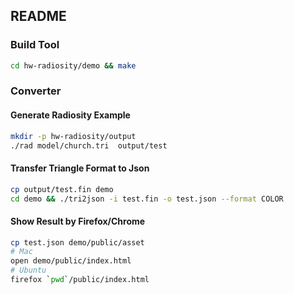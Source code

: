 ## README ##

### Build Tool ###

```bash
cd hw-radiosity/demo && make
```

### Converter ###


#### Generate Radiosity Example ####

```bash
mkdir -p hw-radiosity/output
./rad model/church.tri  output/test
```

#### Transfer Triangle Format to Json ####

```bash
cp output/test.fin demo
cd demo && ./tri2json -i test.fin -o test.json --format COLOR
```

#### Show Result by Firefox/Chrome ####

```bash
cp test.json demo/public/asset
# Mac 
open demo/public/index.html
# Ubuntu
firefox `pwd`/public/index.html
```

